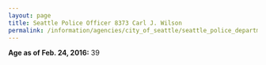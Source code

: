 ```yaml
---
layout: page
title: Seattle Police Officer 8373 Carl J. Wilson
permalink: /information/agencies/city_of_seattle/seattle_police_department/copbook/8373/
---
```


**Age as of Feb. 24, 2016:** 39
